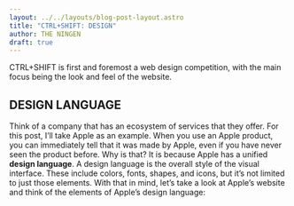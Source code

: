 ```yaml
---
layout: ../../layouts/blog-post-layout.astro
title: "CTRL+SHIFT: DESIGN"
author: THE NINGEN
draft: true
---
```


CTRL+SHIFT is first and foremost a web design competition, with the main focus being the look and feel of the website. 

## DESIGN LANGUAGE

Think of a company that has an ecosystem of services that they offer. For this post, I’ll take Apple as an example. When you use an Apple product, you can immediately tell that it was made by Apple, even if you have never seen the product before. Why is that? It is because Apple has a unified **design language**. A design language is the overall style of the visual interface. These include colors, fonts, shapes, and icons, but it’s not limited to just those elements. With that in mind, let’s take a look at Apple’s website and think of the elements of Apple’s design language: